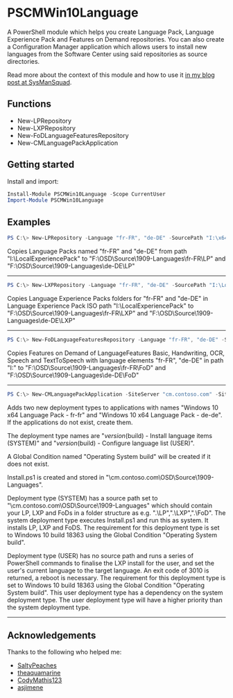 # PSCMWin10Language
A PowerShell module which helps you create Language Pack, Language Experience Pack and Features on Demand repositories. You can also create a Configuration Manager application which allows users to install new languages from the Software Center using said repositories as source directories.

Read more about the context of this module and how to use it [in my blog post at SysManSquad](https://sysmansquad.com/2020/06/04/deploy-languages-via-software-center-with-pscmwin10language/).

## Functions

- New-LPRepository
- New-LXPRepository
- New-FoDLanguageFeaturesRepository
- New-CMLanguagePackApplication

## Getting started

Install and import:

```powershell
Install-Module PSCMWin10Language -Scope CurrentUser
Import-Module PSCMWin10Language
```

## Examples

```powershell
PS C:\> New-LPRepository -Language "fr-FR", "de-DE" -SourcePath "I:\x64\langpacks" -TargetPath "F:\OSD\Source\1909-Languages"
```

Copies Language Packs named "fr-FR" and "de-DE" from path "I:\LocalExperiencePack" to "F:\OSD\Source\1909-Languages\fr-FR\LP" and "F:\OSD\Source\1909-Languages\de-DE\LP"

___

```powershell
PS C:\> New-LXPRepository -Language "fr-FR", "de-DE" -SourcePath "I:\LocalExperiencePack" -TargetPath "F:\OSD\Source\1909-Languages"
```

Copies Language Experience Packs folders for "fr-FR" and "de-DE" in Language Experience Pack ISO path "I:\LocalExperiencePack" to "F:\OSD\Source\1909-Languages\fr-FR\LXP" and "F:\OSD\Source\1909-Languages\de-DE\LXP"

___

```powershell
PS C:\> New-FoDLanguageFeaturesRepository -Language "fr-FR", "de-DE" -SourcePath "I:\" -TargetPath "F:\OSD\Source\1909-Languages"
```

Copies Features on Demand of LanguageFeatures Basic, Handwriting, OCR, Speech and TextToSpeech with language elements "fr-FR", "de-DE" in path "I:\" to "F:\OSD\Source\1909-Languages\fr-FR\FoD" and "F:\OSD\Source\1909-Languages\de-DE\FoD"

___

```powershell
PS C:\> New-CMLanguagePackApplication -SiteServer "cm.contoso.com" -SiteCode "P01" -SourcePath "\\cm.contoso.com\OSD\Source\1909-Languages" -Languages "fr-fr", "de-de" -$WindowsVersion = @{ 'Version' = '1909'; 'Build' = '18363' } -GlobalConditionName 'Operating System build' -CreateAppIfMissing -CreateGlobalConditionIfMissing
```

Adds two new deployment types to applications with names "Windows 10 x64 Language Pack - fr-fr" and "Windows 10 x64 Language Pack - de-de". If the applications do not exist, create them.

The deployment type names are "$version ($build) - Install language items (SYSTEM)" and "$version ($build) - Configure language list (USER)". 

A Global Condition named "Operating System build" will be created if it does not exist.

Install.ps1 is created and stored in "\\cm.contoso.com\OSD\Source\1909-Languages".

Deployment type (SYSTEM) has a source path set to "\\cm.contoso.com\OSD\Source\1909-Languages" which should contain your LP, LXP and FoDs in a folder structure as e.g. ".\LP\",".\LXP\",".\FoD\". The system deployment type executes Install.ps1 and run this as system. It installs LP, LXP and FoDS. The requirement for this deployment type is set to Windows 10 build 18363 using the Global Condition "Operating System build".

Deployment type (USER) has no source path and runs a series of PowerShell commands to finalise the LXP install for the user, and set the user's current language to the target language. An exit code of 3010 is returned, a reboot is necessary. The requirement for this deployment type is set to Windows 10 build 18363 using the Global Condition "Operating System build". This user deployment type has a dependency on the system deployment type. The user deployment type will have a higher priority than the system deployment type.

___

## Acknowledgements 

Thanks to the following who helped me:

- [SaltyPeaches](https://github.com/saltyPeaches)
- [theaquamarine](https://github.com/theaquamarine)
- [CodyMathis123](https://github.com/codymathis123)
- [asjimene](https://github.com/asjimene)
